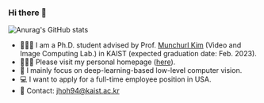 ### Hi there 👋

![Anurag's GitHub stats](https://github-readme-stats.vercel.app/api?username=JihyongOh&show_icons=true&theme=highcontrast)

- 👨🏻‍💻 I am a Ph.D. student advised by Prof. [Munchurl Kim](https://www.viclab.kaist.ac.kr/professor) (Video and Image Computing Lab.) in KAIST (expected graduation date: Feb. 2023).
- 👨🏻‍⚕ Please visit my personal homepage ([here](https://sites.google.com/view/ozbro/)).
- 🔬 I mainly focus on deep-learning-based low-level computer vision.
- 💻 I want to apply for a full-time employee position in USA.
- 📧 Contact: jhoh94@kaist.ac.kr
